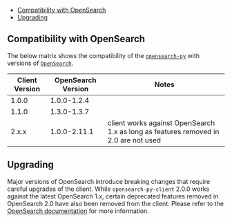 - [Compatibility with OpenSearch](#compatibility-with-opensearch)
- [Upgrading](#upgrading)

## Compatibility with OpenSearch

The below matrix shows the compatibility of the [`opensearch-py`](https://pypi.org/project/opensearch-py/) with versions of [`OpenSearch`](https://opensearch.org/downloads.html#opensearch).

| Client Version | OpenSearch Version | Notes |
| --- | --- | --- |
| 1.0.0 | 1.0.0-1.2.4 | |
| 1.1.0 | 1.3.0-1.3.7 | |
| 2.x.x | 1.0.0-2.11.1 | client works against OpenSearch 1.x as long as features removed in 2.0 are not used |

## Upgrading

Major versions of OpenSearch introduce breaking changes that require careful upgrades of the client. While `opensearch-py-client` 2.0.0 works against the latest OpenSearch 1.x, certain deprecated features removed in OpenSearch 2.0 have also been removed from the client. Please refer to the [OpenSearch documentation](https://opensearch.org/docs/latest/clients/index/) for more information.
